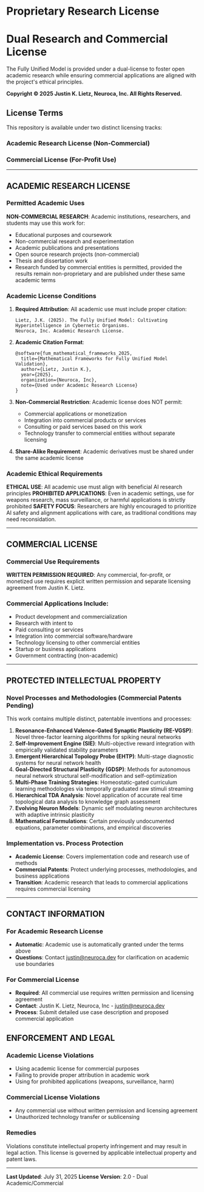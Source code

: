 # Proprietary Research License

# Dual Research and Commercial License

The Fully Unified Model is provided under a dual-license to foster open academic research while ensuring commercial applications are aligned with the project's ethical principles.


**Copyright © 2025 Justin K. Lietz, Neuroca, Inc. All Rights Reserved.**

## License Terms

This repository is available under two distinct licensing tracks:

### Academic Research License (Non-Commercial)
### Commercial License (For-Profit Use)

---

## ACADEMIC RESEARCH LICENSE

### Permitted Academic Uses

**NON-COMMERCIAL RESEARCH**: Academic institutions, researchers, and students may use this work for:
- Educational purposes and coursework
- Non-commercial research and experimentation  
- Academic publications and presentations
- Open source research projects (non-commercial)
- Thesis and dissertation work
- Research funded by commercial entities is permitted, provided the results remain non-proprietary and are published under these same academic terms

### Academic License Conditions

1. **Required Attribution**: All academic use must include proper citation:
   ```
   Lietz, J.K. (2025). The Fully Unified Model: Cultivating Hyperintelligence in Cybernetic Organisms. 
   Neuroca, Inc. Academic Research License.
   ```

2. **Academic Citation Format**:
   ```
   @software{fum_mathematical_frameworks_2025,
     title={Mathematical Frameworks for Fully Unified Model Validation},
     author={Lietz, Justin K.},
     year={2025},
     organization={Neuroca, Inc},
     note={Used under Academic Research License}
   }
   ```

3. **Non-Commercial Restriction**: Academic license does NOT permit:
   - Commercial applications or monetization
   - Integration into commercial products or services
   - Consulting or paid services based on this work
   - Technology transfer to commercial entities without separate licensing

4. **Share-Alike Requirement**: Academic derivatives must be shared under the same academic license

### Academic Ethical Requirements

**ETHICAL USE**: All academic use must align with beneficial AI research principles
**PROHIBITED APPLICATIONS**: Even in academic settings, use for weapons research, mass surveillance, or harmful applications is strictly prohibited
**SAFETY FOCUS**: Researchers are highly encouraged to prioritize AI safety and alignment applications with care, as traditional conditions may need reconsidation.

---

## COMMERCIAL LICENSE

### Commercial Use Requirements

**WRITTEN PERMISSION REQUIRED**: Any commercial, for-profit, or monetized use requires explicit written permission and separate licensing agreement from Justin K. Lietz.

### Commercial Applications Include:
- Product development and commercialization
- Research with intent to 
- Paid consulting or services
- Integration into commercial software/hardware
- Technology licensing to other commercial entities
- Startup or business applications
- Government contracting (non-academic)

---

## PROTECTED INTELLECTUAL PROPERTY

### Novel Processes and Methodologies (Commercial Patents Pending)

This work contains multiple distinct, patentable inventions and processes:

1. **Resonance-Enhanced Valence-Gated Synaptic Plasticity (RE-VGSP)**: Novel three-factor learning algorithms for spiking neural networks
2. **Self-Improvement Engine (SIE)**: Multi-objective reward integration with empirically validated stability parameters  
3. **Emergent Hierarchical Topology Probe (EHTP)**: Multi-stage diagnostic systems for neural network health
4. **Goal-Directed Structural Plasticity (GDSP)**: Methods for autonomous neural network structural self-modification and self-optimization
5. **Multi-Phase Training Strategies**: Homeostatic-gated curriculum learning methodologies via temporally graduated raw stimuli streaming
6. **Hierarchical TDA Analysis**: Novel application of accurate real time topological data analysis to knowledge graph assessment
7. **Evolving Neuron Models**: Dynamic self modulating neuron architectures with adaptive intrinsic plasticity
8. **Mathematical Formulations**: Certain previously undocumented equations, parameter combinations, and empirical discoveries

### Implementation vs. Process Protection

- **Academic License**: Covers implementation code and research use of methods
- **Commercial Patents**: Protect underlying processes, methodologies, and business applications
- **Transition**: Academic research that leads to commercial applications requires commercial licensing

---

## CONTACT INFORMATION

### For Academic Research License
- **Automatic**: Academic use is automatically granted under the terms above
- **Questions**: Contact justin@neuroca.dev for clarification on academic use boundaries

### For Commercial License  
- **Required**: All commercial use requires written permission and licensing agreement
- **Contact**: Justin K. Lietz, Neuroca, Inc - justin@neuroca.dev
- **Process**: Submit detailed use case description and proposed commercial application

## ENFORCEMENT AND LEGAL

### Academic License Violations
- Using academic license for commercial purposes
- Failing to provide proper attribution in academic work
- Using for prohibited applications (weapons, surveillance, harm)

### Commercial License Violations  
- Any commercial use without written permission and licensing agreement
- Unauthorized technology transfer or sublicensing

### Remedies
Violations constitute intellectual property infringement and may result in legal action. This license is governed by applicable intellectual property and patent laws.

---

**Last Updated**: July 31, 2025
**License Version**: 2.0 - Dual Academic/Commercial
